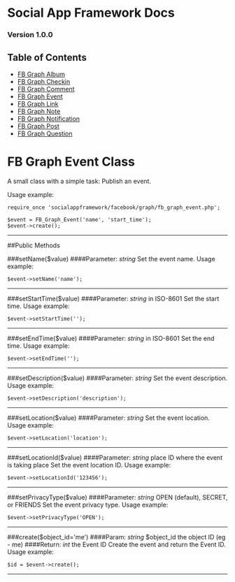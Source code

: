 # Social App Framework Docs
### Version 1.0.0

## Table of Contents
* [FB Graph Album](fb_graph_album.md)
* [FB Graph Checkin](fb_graph_checkin.md)
* [FB Graph Comment](fb_graph_comment.md)
* [FB Graph Event](fb_graph_event.md)
* [FB Graph Link](fb_graph_link.md)
* [FB Graph Note](fb_graph_note.md)
* [FB Graph Notification](fb_graph_notification.md)
* [FB Graph Post](fb_graph_post.md)
* [FB Graph Question](fb_graph_question.md)


# FB Graph Event Class
A small class with a simple task: Publish an event.

Usage example:

    require_once 'socialappframework/facebook/graph/fb_graph_event.php';

    $event = FB_Graph_Event('name', 'start_time');
    $event->create();

***

##Public Methods

###setName($value)
####Parameter: _string_
Set the event name. Usage example:

    $event->setName('name');

***

###setStartTime($value)
####Parameter: _string_ in ISO-8601
Set the start time. Usage example:

    $event->setStartTime('');

***

###setEndTime($value)
####Parameter: _string_ in ISO-8601
Set the end time. Usage example:

    $event->setEndTime('');

***

###setDescription($value)
####Parameter: _string_
Set the event description. Usage example:

    $event->setDescription('description');

***

###setLocation($value)
####Parameter: _string_
Set the event location. Usage example:

    $event->setLocation('location');

***

###setLocationId($value)
####Parameter: _string_ place ID where the event is taking place
Set the event location ID. Usage example:

    $event->setLocationId('123456');

***

###setPrivacyType($value)
####Parameter: _string_ OPEN (default), SECRET, or FRIENDS
Set the event privacy type. Usage example:

    $event->setPrivacyType('OPEN');

***

###create($object_id='me')
####Param: _string_ $object_id the object ID (eg - me)
####Return: _int_ the Event ID
Create the event and return the Event ID. Usage example:

    $id = $event->create();

***
